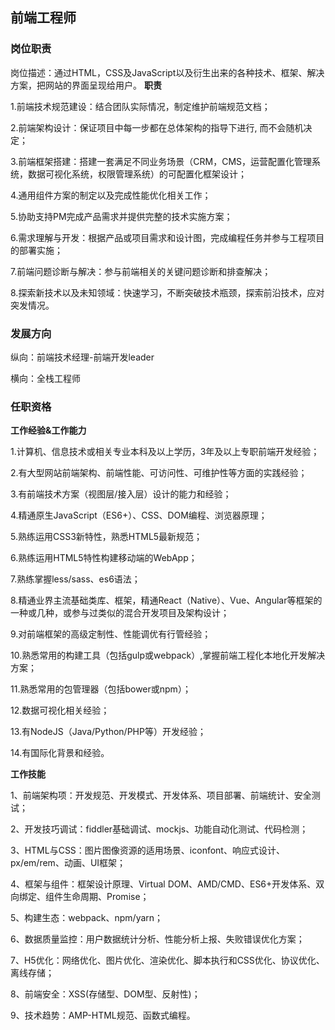 ## 前端工程师
### 岗位职责
岗位描述：通过HTML，CSS及JavaScript以及衍生出来的各种技术、框架、解决方案，把网站的界面呈现给用户。
**职责**

1.前端技术规范建设：结合团队实际情况，制定维护前端规范文档；

2.前端架构设计：保证项目中每一步都在总体架构的指导下进行, 而不会随机决定；

3.前端框架搭建：搭建一套满足不同业务场景（CRM，CMS，运营配置化管理系统，数据可视化系统，权限管理系统）的可配置化框架设计；

4.通用组件方案的制定以及完成性能优化相关工作；

5.协助支持PM完成产品需求并提供完整的技术实施方案；

6.需求理解与开发：根据产品或项目需求和设计图，完成编程任务并参与工程项目的部署实施；

7.前端问题诊断与解决：参与前端相关的关键问题诊断和排查解决；

8.探索新技术以及未知领域：快速学习，不断突破技术瓶颈，探索前沿技术，应对突发情况。

### 发展方向
纵向：前端技术经理-前端开发leader

横向：全栈工程师

### 任职资格
**工作经验&工作能力**

1.计算机、信息技术或相关专业本科及以上学历，3年及以上专职前端开发经验；

2.有大型网站前端架构、前端性能、可访问性、可维护性等方面的实践经验；

3.有前端技术方案（视图层/接入层）设计的能力和经验；

4.精通原生JavaScript（ES6+）、CSS、DOM编程、浏览器原理；

5.熟练运用CSS3新特性，熟悉HTML5最新规范；

6.熟练运用HTML5特性构建移动端的WebApp；

7.熟练掌握less/sass、es6语法；

8.精通业界主流基础类库、框架，精通React（Native）、Vue、Angular等框架的一种或几种，或参与过类似的混合开发项目及架构设计；

9.对前端框架的高级定制性、性能调优有行管经验；

10.熟悉常用的构建工具（包括gulp或webpack）,掌握前端工程化本地化开发解决方案；

11.熟悉常用的包管理器（包括bower或npm）；

12.数据可视化相关经验；

13.有NodeJS（Java/Python/PHP等）开发经验；

14.有国际化背景和经验。

**工作技能**

1、前端架构项：开发规范、开发模式、开发体系、项目部署、前端统计、安全测试；

2、开发技巧调试：fiddler基础调试、mockjs、功能自动化测试、代码检测；

3、HTML与CSS：图片图像资源的适用场景、iconfont、响应式设计、px/em/rem、动画、UI框架；

4、框架与组件：框架设计原理、Virtual DOM、AMD/CMD、ES6+开发体系、双向绑定、组件生命周期、Promise；

5、构建生态：webpack、npm/yarn；

6、数据质量监控：用户数据统计分析、性能分析上报、失败错误优化方案；

7、H5优化：网络优化、图片优化、渲染优化、脚本执行和CSS优化、协议优化、离线存储；

8、前端安全：XSS(存储型、DOM型、反射性)；

9、技术趋势：AMP-HTML规范、函数式编程。
